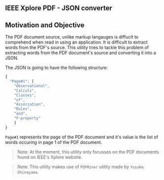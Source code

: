 ## IEEE Xplore PDF - JSON converter

## Motivation and Objective
The PDF document source, unlike markup langauges is diffuclt to comprehend when read in using an application.
It is difficult to extract words from the PDF's source.
This utility tries to tackle this problem of extracting words from the PDF document's source and converting it
into a JSON.

The JSON is going to have the following structure:

```javascript
{
  "Page#1": [
    "Observational",
    "Calculi",
    "Classes",
    "of",
    "Association",
    "Rules",
    "and",
    "F-property"
    ]
}
```
`Page#1` represents the page of the PDF document and it's value is the list of words occuring in page 1 of the PDF document.

>Note: At the moment, this utility only focusses on the PDF documents found on IEEE's Xplore website.

>Note: This utility makes use of `PDFMiner` utility made by `Yusuke Shinayama`.
